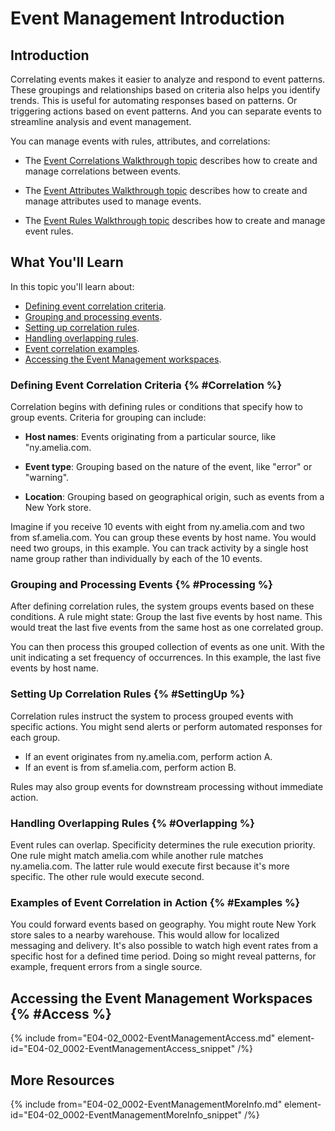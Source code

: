 # Event Management Introduction

## Introduction

Correlating events makes it easier to analyze and respond to event patterns. These groupings and relationships based on criteria also helps you identify trends. This is useful for automating responses based on patterns. Or triggering actions based on event patterns. And you can separate events to streamline analysis and event management.

You can manage events with rules, attributes, and correlations:

* The [Event Correlations Walkthrough topic](E04-02_0103-Correlation-Mod-Walk.md) describes how to create and manage correlations between events.

* The [Event Attributes Walkthrough topic](E04-02_0203-Attributes-WS-Walk.md) describes how to create and manage attributes used to manage events.

* The [Event Rules Walkthrough topic](E04-02_0303-Event-Rules-WS-Walk.md) describes how to create and manage event rules.


## What You'll Learn

In this topic you'll learn about:

* [Defining event correlation criteria](#Correlation).
* [Grouping and processing events](#Processing).
* [Setting up correlation rules](#SettingUp).
* [Handling overlapping rules](#Overlapping).
* [Event correlation examples](#Examples).
* [Accessing the Event Management workspaces](#Access).

### Defining Event Correlation Criteria {% #Correlation %}

Correlation begins with defining rules or conditions that specify how to group events. Criteria for grouping can include:

* **Host names**: Events originating from a particular source, like "ny.amelia.com.

* **Event type**: Grouping based on the nature of the event, like "error" or "warning".

* **Location**: Grouping based on geographical origin, such as events from a New York store.

Imagine if you receive 10 events with eight from ny.amelia.com and two from sf.amelia.com. You can group these events by host name. You would need two groups, in this example. You can track activity by a single host name group rather than individually by each of the 10 events.

### Grouping and Processing Events {% #Processing %}

After defining correlation rules, the system groups events based on these conditions. A rule might state: Group the last five events by host name. This would treat the last five events from the same host as one correlated group.

You can then process this grouped collection of events as one unit. With the unit indicating a set frequency of occurrences. In this example, the last five events by host name.

### Setting Up Correlation Rules {% #SettingUp %}

Correlation rules instruct the system to process grouped events with specific actions. You might send alerts or perform automated responses for each group.

* If an event originates from ny.amelia.com, perform action A.
* If an event is from sf.amelia.com, perform action B.

Rules may also group events for downstream processing without immediate action.

### Handling Overlapping Rules {% #Overlapping %}

Event rules can overlap. Specificity determines the rule execution priority. One rule might match amelia.com while another rule matches ny.amelia.com. The latter rule would execute first because it's more specific. The other rule would execute second.

### Examples of Event Correlation in Action {% #Examples %}

You could forward events based on geography. You might route New York store sales to a nearby warehouse. This would allow for localized messaging and delivery. It's also possible to watch high event rates from a specific host for a defined time period. Doing so might reveal patterns, for example, frequent errors from a single source.

## Accessing the Event Management Workspaces {% #Access %}

{% include from="E04-02_0002-EventManagementAccess.md" element-id="E04-02_0002-EventManagementAccess_snippet" /%}

## More Resources

{% include from="E04-02_0002-EventManagementMoreInfo.md" element-id="E04-02_0002-EventManagementMoreInfo_snippet" /%}
